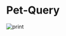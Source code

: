 # Pet-Query
![print](https://github.com/nazocar/Pet-Query/assets/115116514/b01cd2b0-d95e-4594-8012-43846ce85ab4)
